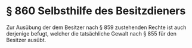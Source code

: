 # § 860 Selbsthilfe des Besitzdieners
Zur Ausübung der dem Besitzer nach § 859 zustehenden Rechte ist auch derjenige befugt, welcher die tatsächliche Gewalt nach § 855 für den Besitzer ausübt.